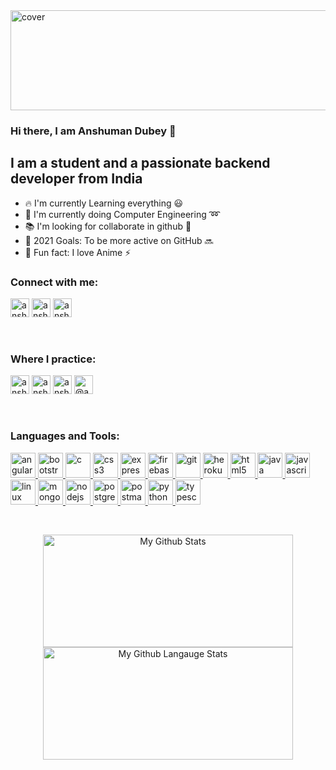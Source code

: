 <img alt="cover" src="https://raw.githubusercontent.com/AnshumanDubey1999/AnshumanDubey1999/master/title.gif" height="160px" width="1400px" />

###  Hi there, I am Anshuman Dubey :wave:
## I am a student and a passionate backend developer from India

- :fire: I'm currently Learning everything :smiley:
- :school_satchel: I'm currently doing Computer Engineering :loop:
- :books: I'm looking for collaborate in github :green_book:
- :rocket: 2021 Goals: To be more active on GitHub :soon:
- :raised_hands: Fun fact: I love Anime :zap:

### Connect with me:

<p align="left">

<a href="mailto:anshumandubey2k18@gmail.com" target="blank"><img  src="https://my-badge-generator.herokuapp.com/badge/Gmail-anshumandubey2k18-ea4335?style=for-the-badge&logo=gmail" alt="anshumandubey2k18@gmail.com" height="30"/></a>
<a href="https://linkedin.com/in/anshuman-dubey-b95100171" target="blank"><img  src="https://my-badge-generator.herokuapp.com/badge/LinkedIn-anshuman--dubey--b95100171-0A66C2?style=for-the-badge&logo=linkedin" alt="anshuman-dubey-b95100171" height="30"/></a>
<a href="https://discord.gg/9ybfVkDc" target="blank"><img  src="https://my-badge-generator.herokuapp.com/badge/Discord-anshuman%234424-7289da?style=for-the-badge&logo=discord" alt="anshuman#4424" height="30"/></a>
</p>

<br />

### Where I practice:
<p align="left">
<a href="https://www.codechef.com/users/anshuman_1999" target="blank"><img  src="https://my-badge-generator.herokuapp.com/badge/Codechef-anshuman__1999-5b4638?style=for-the-badge&logo=codechef" alt="anshuman_1999" height="30"/></a>
<a href="https://www.hackerrank.com/anshumandubey99" target="blank"><img  src="https://my-badge-generator.herokuapp.com/badge/HackerRank-anshumandubey99-2ec866?style=for-the-badge&logo=hackerrank" alt="anshumandubey99" height="30"/></a>
<a href="https://codeforces.com/profile/anshumanhere" target="blank"><img  src="https://my-badge-generator.herokuapp.com/badge/Codeforces-anshumanhere-1f8acb?style=for-the-badge&logo=codeforces" alt="anshumanhere" height="30"/></a>
<a href="https://www.hackerearth.com/@anshuman266" target="blank"><img  src="https://my-badge-generator.herokuapp.com/badge/HackerEarth-@anshuman266-2c3454?style=for-the-badge&logo=hackerearth" alt="@anshuman266" height="30"/></a>
	</p>
<br />


### Languages and Tools: 


<p align="center">

  <a href="https://angular.io" target="_blank"> <img src="https://my-badge-generator.herokuapp.com/badge/--0d1117?style=flat-square&logo=angular&logoColor=dd0031" alt="angularjs" height="40"/> </a> 
  <a href="https://getbootstrap.com" target="_blank"> <img src="https://my-badge-generator.herokuapp.com/badge/--0d1117?style=flat-square&logo=bootstrap" alt="bootstrap" height="40"/> </a> 
  <a href="https://www.cprogramming.com/" target="_blank"> <img src="https://my-badge-generator.herokuapp.com/badge/--0d1117?style=flat-square&logo=c" alt="c" height="40"/> </a> 
  <a href="https://www.w3schools.com/css/" target="_blank"> <img src="https://my-badge-generator.herokuapp.com/badge/--0d1117?style=flat-square&logo=css3&logoColor=1572b6" alt="css3"  height="40"/> </a> <a href="https://expressjs.com" target="_blank"> <img src="https://my-badge-generator.herokuapp.com/badge/--0d1117?style=flat-square&logo=express" alt="express"  height="40"/> </a> 
  <a href="https://firebase.google.com/" target="_blank"> <img src="https://my-badge-generator.herokuapp.com/badge/--0d1117?style=flat-square&logo=firebase" alt="firebase"  height="40"/> </a> 
  <a href="https://git-scm.com/" target="_blank"> <img src="https://my-badge-generator.herokuapp.com/badge/--0d1117?style=flat-square&logo=git" alt="git"  height="40"/> </a> 
  <a href="https://heroku.com" target="_blank"> <img src="https://my-badge-generator.herokuapp.com/badge/--0d1117?style=flat-square&logo=heroku&logoColor=430098" alt="heroku"  height="40"/> </a> 
  <a href="https://www.w3.org/html/" target="_blank"> <img src="https://my-badge-generator.herokuapp.com/badge/--0d1117?style=flat-square&logo=html5" alt="html5"  height="40"/> </a> 
  <a href="https://www.java.com" target="_blank"> <img src="https://my-badge-generator.herokuapp.com/badge/--0d1117?style=flat-square&logo=java&logoColor=007396" alt="java"  height="40"/> </a> 
  <a href="https://developer.mozilla.org/en-US/docs/Web/JavaScript" target="_blank"> <img src="https://my-badge-generator.herokuapp.com/badge/--0d1117?style=flat-square&logo=javascript" alt="javascript"  height="40"/> </a> 
  <a href="https://www.linux.org/" target="_blank"> <img src="https://my-badge-generator.herokuapp.com/badge/--0d1117?style=flat-square&logo=linux" alt="linux"  height="40"/> </a> 
  <a href="https://www.mongodb.com/" target="_blank"> <img src="https://my-badge-generator.herokuapp.com/badge/--0d1117?style=flat-square&logo=mongodb" alt="mongodb"  height="40"/> </a> 
  <a href="https://nodejs.org" target="_blank"> <img src="https://my-badge-generator.herokuapp.com/badge/--0d1117?style=flat-square&logo=node.js" alt="nodejs"  height="40"/> </a> 
  <a href="https://www.postgresql.org" target="_blank"> <img src="https://my-badge-generator.herokuapp.com/badge/--0d1117?style=flat-square&logo=postgresql&logoColor=336791" alt="postgresql"  height="40"/> </a> 
  <a href="https://postman.com" target="_blank"> <img src="https://my-badge-generator.herokuapp.com/badge/--0d1117?style=flat-square&logo=postman" alt="postman"  height="40"/> </a> 
  <a href="https://www.python.org" target="_blank"> <img src="https://my-badge-generator.herokuapp.com/badge/--0d1117?style=flat-square&logo=python" alt="python"  height="40"/> </a> 
  <a href="https://www.typescriptlang.org/" target="_blank"> <img src="https://my-badge-generator.herokuapp.com/badge/--0d1117?style=flat-square&logo=typescript" alt="typescript"  height="40"/> </a>
</p>

<br />
<p align = "center">
<img height="180em" width="400px" alt="My Github Stats" src="https://github-readme-stats.vercel.app/api?username=AnshumanDubey1999&count_private=true&show_icons=true&theme=chartreuse-dark&include_all_commits=true&custom_title=My%20GitHub%20Stats&hide_border=true"/>
<img height="180em" width="400px" alt="My Github Langauge Stats" src="https://github-readme-stats.vercel.app/api/top-langs/?username=AnshumanDubey1999&theme=chartreuse-dark&layout=compact&hide=VHDL&hide_border=true" />
</p>
